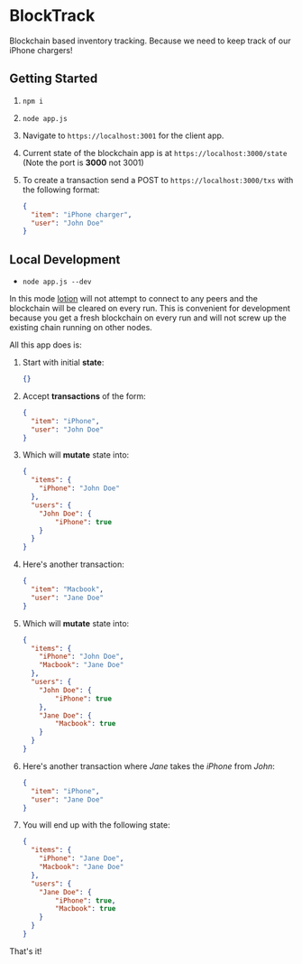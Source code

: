 # BlockTrack

Blockchain based inventory tracking. Because we need to keep track of our iPhone chargers!

## Getting Started

1. `npm i`
1. `node app.js`
1. Navigate to `https://localhost:3001` for the client app.
1. Current state of the blockchain app is at `https://localhost:3000/state` (Note the port is **3000** not 3001)
1. To create a transaction send a POST to `https://localhost:3000/txs` with the following format:

    ```json
    {
      "item": "iPhone charger",
      "user": "John Doe"
    }
    ```

## Local Development

- `node app.js --dev`

In this mode [lotion](https://lotionjs.com/) will not attempt to connect to any peers and the blockchain will be cleared on every run. This is convenient for development because you get a fresh blockchain on every run and will not screw up the existing chain running on other nodes.

All this app does is:

1. Start with initial **state**:

    ```json
    {}
    ```

1. Accept **transactions** of the form:

    ```json
    {
      "item": "iPhone",
      "user": "John Doe"
    }
    ```

1. Which will **mutate** state into:

    ```json
    {
      "items": {
        "iPhone": "John Doe"
      },
      "users": {
        "John Doe": {
            "iPhone": true
        }
      }
    }
    ```

1. Here's another transaction:

    ```json
    {
      "item": "Macbook",
      "user": "Jane Doe"
    }
    ```

1. Which will **mutate** state into:

    ```json
    {
      "items": {
        "iPhone": "John Doe",
        "Macbook": "Jane Doe"
      },
      "users": {
        "John Doe": {
            "iPhone": true
        },
        "Jane Doe": {
            "Macbook": true
        }
      }
    }
    ```

1. Here's another transaction where *Jane* takes the *iPhone* from *John*:

    ```json
    {
      "item": "iPhone",
      "user": "Jane Doe"
    }
    ```

1. You will end up with the following state:

    ```json
    {
      "items": {
        "iPhone": "Jane Doe",
        "Macbook": "Jane Doe"
      },
      "users": {
        "Jane Doe": {
            "iPhone": true,
            "Macbook": true
        }
      }
    }
    ```

That's it!